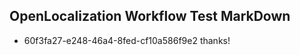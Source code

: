 ## OpenLocalization Workflow Test MarkDown
* 60f3fa27-e248-46a4-8fed-cf10a586f9e2 
thanks!<!--HONumber=Mar16_HO3-->
